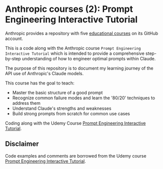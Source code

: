 # Anthropic courses (2): Prompt Engineering Interactive Tutorial

Anthropic provides a repository with five [educational courses](https://github.com/anthropics/courses/tree/master) on its GitHub account.

This is a code along with the Anthropic course `Prompt Engineering Interactive Tutorial` which is intended to provide a comprehensive step-by-step understanding of how to engineer optimal prompts within Claude.

The purpose of this repository is to document my learning journey of the API use of Anthropic's Claude models.

This course has the goal to teach:

- Master the basic structure of a good prompt
- Recognize common failure modes and learn the '80/20' techniques to address them
- Understand Claude's strengths and weaknesses
- Build strong prompts from scratch for common use cases

Coding along with the Udemy Course [Prompt Engineering Interactive Tutorial](https://github.com/anthropics/courses/tree/master/prompt_engineering_interactive_tutorial).


## Disclaimer

Code examples and comments are borrowed from the Udemy course [Prompt Engineering Interactive Tutorial](https://github.com/anthropics/courses/tree/master/prompt_engineering_interactive_tutorial).


